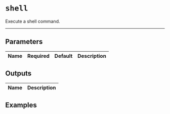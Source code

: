 # `shell`

Execute a shell command.

---

## Parameters

Name         | Required | Default      | Description
------------ | -------- | ------------ | -------------

## Outputs

Name         | Description
------------ | ------------

## Examples

